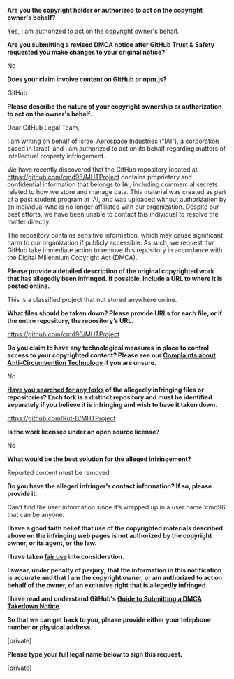 **Are you the copyright holder or authorized to act on the copyright owner's behalf?**

Yes, I am authorized to act on the copyright owner's behalf.

**Are you submitting a revised DMCA notice after GitHub Trust & Safety requested you make changes to your original notice?**

No

**Does your claim involve content on GitHub or npm.js?**

GitHub

**Please describe the nature of your copyright ownership or authorization to act on the owner's behalf.**

Dear GitHub Legal Team,

I am writing on behalf of Israel Aerospace Industries (“IAI”), a corporation based in Israel, and I am authorized to act on its behalf regarding matters of intellectual property infringement.

We have recently discovered that the GitHub repository located at https://github.com/cmd96/MHTProject contains proprietary and confidential information that belongs to IAI, including commercial secrets related to how we store and manage data. This material was created as part of a past student program at IAI, and was uploaded without authorization by an individual who is no longer affiliated with our organization. Despite our best efforts, we have been unable to contact this individual to resolve the matter directly.

The repository contains sensitive information, which may cause significant harm to our organization if publicly accessible. As such, we request that GitHub take immediate action to remove this repository in accordance with the Digital Millennium Copyright Act (DMCA).

**Please provide a detailed description of the original copyrighted work that has allegedly been infringed. If possible, include a URL to where it is posted online.**

This is a classified project that not stored anywhere online.

**What files should be taken down? Please provide URLs for each file, or if the entire repository, the repository’s URL.**

https://github.com/cmd96/MHTProject

**Do you claim to have any technological measures in place to control access to your copyrighted content? Please see our <a href="https://docs.github.com/articles/guide-to-submitting-a-dmca-takedown-notice#complaints-about-anti-circumvention-technology">Complaints about Anti-Circumvention Technology</a> if you are unsure.**

No

**<a href="https://docs.github.com/articles/dmca-takedown-policy#b-what-about-forks-or-whats-a-fork">Have you searched for any forks</a> of the allegedly infringing files or repositories? Each fork is a distinct repository and must be identified separately if you believe it is infringing and wish to have it taken down.**

https://github.com/Rut-B/MHTProject

**Is the work licensed under an open source license?**

No

**What would be the best solution for the alleged infringement?**

Reported content must be removed

**Do you have the alleged infringer’s contact information? If so, please provide it.**

Can’t find the user information since it’s wrapped up in a user name ‘cmd96’ that can be anyone.

**I have a good faith belief that use of the copyrighted materials described above on the infringing web pages is not authorized by the copyright owner, or its agent, or the law.**

**I have taken <a href="https://www.lumendatabase.org/topics/22">fair use</a> into consideration.**

**I swear, under penalty of perjury, that the information in this notification is accurate and that I am the copyright owner, or am authorized to act on behalf of the owner, of an exclusive right that is allegedly infringed.**

**I have read and understand GitHub's <a href="https://docs.github.com/articles/guide-to-submitting-a-dmca-takedown-notice/">Guide to Submitting a DMCA Takedown Notice</a>.**

**So that we can get back to you, please provide either your telephone number or physical address.**

[private]

**Please type your full legal name below to sign this request.**

[private]
